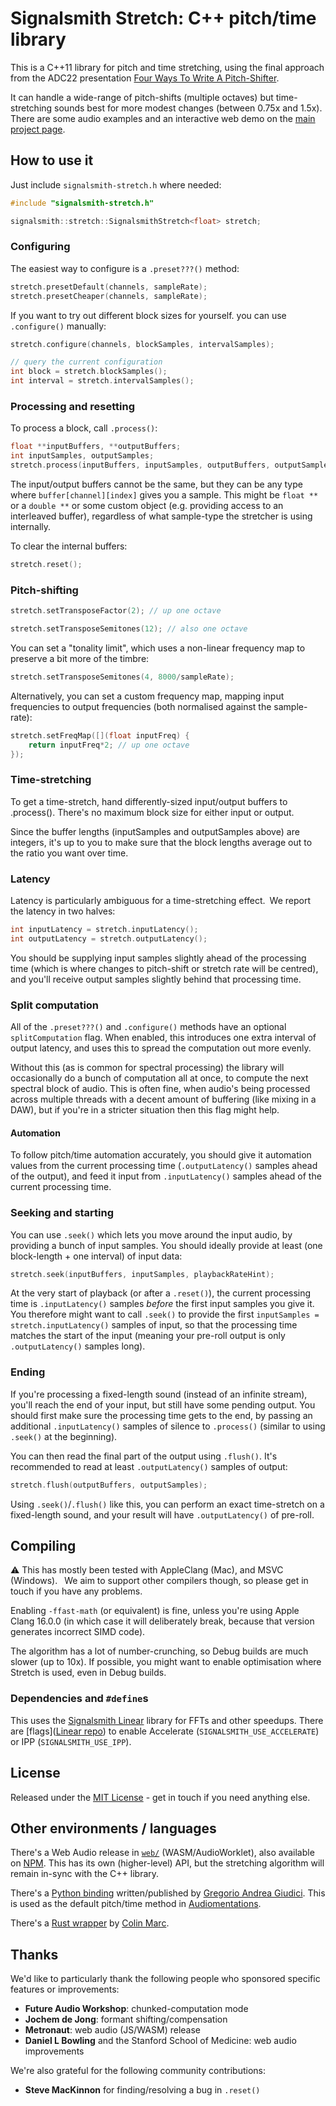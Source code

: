 # Signalsmith Stretch: C++ pitch/time library

This is a C++11 library for pitch and time stretching, using the final approach from the ADC22 presentation [Four Ways To Write A Pitch-Shifter](https://www.youtube.com/watch?v=fJUmmcGKZMI).

It can handle a wide-range of pitch-shifts (multiple octaves) but time-stretching sounds best for more modest changes (between 0.75x and 1.5x).  There are some audio examples and an interactive web demo on the [main project page](https://signalsmith-audio.co.uk/code/stretch/).

## How to use it

Just include `signalsmith-stretch.h` where needed:

```cpp
#include "signalsmith-stretch.h"

signalsmith::stretch::SignalsmithStretch<float> stretch;
```

### Configuring

The easiest way to configure is a `.preset???()` method:

```cpp
stretch.presetDefault(channels, sampleRate);
stretch.presetCheaper(channels, sampleRate);
```

If you want to try out different block sizes for yourself. you can use `.configure()` manually:

```cpp
stretch.configure(channels, blockSamples, intervalSamples);

// query the current configuration
int block = stretch.blockSamples();
int interval = stretch.intervalSamples();
```

### Processing and resetting

To process a block, call `.process()`:

```cpp
float **inputBuffers, **outputBuffers;
int inputSamples, outputSamples;
stretch.process(inputBuffers, inputSamples, outputBuffers, outputSamples);
```

The input/output buffers cannot be the same, but they can be any type where `buffer[channel][index]` gives you a sample.  This might be `float **` or a `double **` or some custom object (e.g. providing access to an interleaved buffer), regardless of what sample-type the stretcher is using internally.

To clear the internal buffers:

```cpp
stretch.reset();
```

### Pitch-shifting

```cpp
stretch.setTransposeFactor(2); // up one octave

stretch.setTransposeSemitones(12); // also one octave
```

You can set a "tonality limit", which uses a non-linear frequency map to preserve a bit more of the timbre:

```cpp
stretch.setTransposeSemitones(4, 8000/sampleRate);
```

Alternatively, you can set a custom frequency map, mapping input frequencies to output frequencies (both normalised against the sample-rate): 

```cpp
stretch.setFreqMap([](float inputFreq) {
	return inputFreq*2; // up one octave
});
```

### Time-stretching

To get a time-stretch, hand differently-sized input/output buffers to .process(). There's no maximum block size for either input or output.

Since the buffer lengths (inputSamples and outputSamples above) are integers, it's up to you to make sure that the block lengths average out to the ratio you want over time.

### Latency

Latency is particularly ambiguous for a time-stretching effect. We report the latency in two halves:

```cpp
int inputLatency = stretch.inputLatency();
int outputLatency = stretch.outputLatency();
```

You should be supplying input samples slightly ahead of the processing time (which is where changes to pitch-shift or stretch rate will be centred), and you'll receive output samples slightly behind that processing time.

### Split computation

All of the `.preset???()` and `.configure()` methods have an optional `splitComputation` flag.  When enabled, this introduces one extra interval of output latency, and uses this to spread the computation out more evenly.

Without this (as is common for spectral processing) the library will occasionally do a bunch of computation all at once, to compute the next spectral block of audio.  This is often fine, when audio's being processed across multiple threads with a decent amount of buffering (like mixing in a DAW), but if you're in a stricter situation then this flag might help. 

#### Automation

To follow pitch/time automation accurately, you should give it automation values from the current processing time (`.outputLatency()` samples ahead of the output), and feed it input from `.inputLatency()` samples ahead of the current processing time.

### Seeking and starting

You can use `.seek()` which lets you move around the input audio, by providing a bunch of input samples.  You should ideally provide at least (one block-length + one interval) of input data:

```cpp
stretch.seek(inputBuffers, inputSamples, playbackRateHint);
```

At the very start of playback (or after a `.reset()`), the current processing time is `.inputLatency()` samples *before* the first input samples you give it.  You therefore might want to call `.seek()` to provide the first `inputSamples = stretch.inputLatency()` samples of input, so that the processing time matches the start of the input (meaning your pre-roll output is only `.outputLatency()` samples long).

### Ending

If you're processing a fixed-length sound (instead of an infinite stream), you'll reach the end of your input, but still have some pending output.  You should first make sure the processing time gets to the end, by passing an additional `.inputLatency()` samples of silence to `.process()` (similar to using `.seek()` at the beginning).

You can then read the final part of the output using `.flush()`.  It's recommended to read at least `.outputLatency()` samples of output:

```cpp
stretch.flush(outputBuffers, outputSamples);
``` 

Using `.seek()`/`.flush()` like this, you can perform an exact time-stretch on a fixed-length sound, and your result will have `.outputLatency()` of pre-roll.

## Compiling

⚠️ This has mostly been tested with AppleClang (Mac), and MSVC (Windows).  We aim to support other compilers though, so please get in touch if you have any problems.

Enabling `-ffast-math` (or equivalent) is fine, unless you're using Apple Clang 16.0.0 (in which case it will deliberately break, because that version generates incorrect SIMD code).

The algorithm has a lot of number-crunching, so Debug builds are much slower (up to 10x).  If possible, you might want to enable optimisation where Stretch is used, even in Debug builds.

### Dependencies and `#define`s

This uses the [Signalsmith Linear](https://github.com/Signalsmith-Audio/linear) library for FFTs and other speedups.  There are [flags]([Linear repo](https://github.com/Signalsmith-Audio/linear?tab=readme-ov-file#building)) to enable Accelerate (`SIGNALSMITH_USE_ACCELERATE`) or IPP (`SIGNALSMITH_USE_IPP`).

## License

Released under the [MIT License](LICENSE.txt) - get in touch if you need anything else.

## Other environments / languages

There's a Web Audio release in [`web/`](web/) (WASM/AudioWorklet), also available on [NPM](npmjs.com/package/signalsmith-stretch).  This has its own (higher-level) API, but the stretching algorithm will remain in-sync with the C++ library.

There's a [Python binding](https://pypi.org/project/python-stretch/) written/published by [Gregorio Andrea Giudici](https://github.com/gregogiudici/python-stretch).  This is used as the default pitch/time method in [Audiomentations](https://iver56.github.io/audiomentations/).

There's a [Rust wrapper](https://crates.io/crates/signalsmith-stretch) by [Colin Marc](https://github.com/colinmarc/signalsmith-stretch-rs).

## Thanks

We'd like to particularly thank the following people who sponsored specific features or improvements:

* **Future Audio Workshop**: chunked-computation mode
* **Jochem de Jong**: formant shifting/compensation
* **Metronaut**: web audio (JS/WASM) release
* **Daniel L Bowling** and the Stanford School of Medicine: web audio improvements

We're also grateful for the following community contributions:

* **Steve MacKinnon** for finding/resolving a bug in `.reset()`
